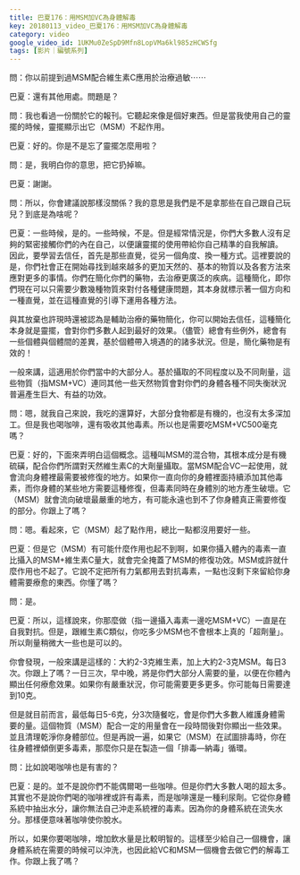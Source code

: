 ```yaml
---
title: 巴夏176：用MSM加VC為身體解毒
key: 20180113_video_巴夏176：用MSM加VC為身體解毒
category: video
google_video_id: 1UKMu0ZeSpD9Mfn8LopVMa6kl985zHCWSfg
tags: [影片｜編號系列]
---
```


問：你以前提到過MSM配合維生素C應用於治療過敏⋯⋯

巴夏：還有其他用處。問題是？

問：我也看過一份關於它的報刊。它聽起來像是個好東西。但是當我使用自己的靈擺的時候，靈擺顯示出它（MSM）不起作用。

巴夏：好的。你是不是忘了靈擺怎麼用啦？

問：是，我明白你的意思，把它扔掉嘛。

巴夏：謝謝。

問：所以，你會建議說那樣沒關係？我的意思是我們是不是拿那些在自己跟自己玩兒？到底是為啥呢？

巴夏：一些時候，是的。一些時候，不是。但是經常情況是，你們大多數人沒有足夠的緊密接觸你們的內在自己，以便讓靈擺的使用帶給你自己精準的自我解讀。
因此，要學習去信任，首先是那些直覺，從另一個角度、換一種方式。這裡要說的是，你們社會正在開始尋找到越來越多的更加天然的、基本的物質以及各套方法來應對更多的事情。你們在簡化你們的藥物，去治療更廣泛的疾病。這種簡化，即你們現在可以只需要少數幾種物質來對付各種健康問題，其本身就標示著一個方向和一種直覺，並在這種直覺的引導下運用各種方法。

與其放棄也許現時還被認為是輔助治療的藥物簡化，你可以開始去信任，這種簡化本身就是靈擺，會對你們多數人起到最好的效果。（儘管）總會有些例外，總會有一些個體與個體間的差異，基於個體帶入境遇的的諸多狀況。但是，簡化藥物是有效的！

一般來講，這適用於你們當中的大部分人。基於攝取的不同程度以及不同劑量，這些物質（指MSM+VC）連同其他一些天然物質會對你們的身體各種不同失衡狀況普遍產生巨大、有益的功效。

問：嗯，就我自己來說，我吃的還算好，大部分食物都是有機的，也沒有太多深加工。但是我也喝咖啡，還有吸收其他毒素。所以也是需要吃MSM+VC500毫克嗎？

巴夏：好的，下面來弄明白這個概念。這種叫MSM的混合物，其根本成分是有機硫磺，配合你們所謂對天然維生素C的大劑量攝取。當MSM配合VC一起使用，就會流向身體裡最需要被修復的地方。如果你一直向你的身體裡面持續添加其他毒素，而你身體的某些地方需要這種修復，但毒素同時在身體別的地方產生破壞。它（MSM）就會流向破壞最嚴重的地方，有可能永遠也到不了你身體真正需要修復的部分。你跟上了嗎？

問：嗯。看起來，它（MSM）起了點作用，總比一點都沒用要好一些。

巴夏：但是它（MSM）有可能什麼作用也起不到啊，如果你攝入體內的毒素一直比攝入的MSM+維生素C量大，就會完全掩蓋了MSM的修復功效。MSM或許就什麼作用也不起了。它說不定把所有力氣都用去對抗毒素，一點也沒剩下來留給你身體需要療愈的東西。你懂了嗎？

問：是。

巴夏：所以，這樣說來，你那麼做（指一邊攝入毒素一邊吃MSM+VC）一直是在自我對抗。但是，跟維生素C類似，你吃多少MSM也不會根本上真的「超劑量」。所以劑量稍微大一些也是可以的。

你會發現，一般來講是這樣的：大約2-3克維生素，加上大約2-3克MSM。每日3次。你跟上了嗎？一日三次，早中晚，將是你們大部分人需要的量，以便在你體內顯出任何療愈效果。如果你有嚴重狀況，你可能需要更多更多。你可能每日需要達到10克。

但是就目前而言，最低每日5-6克，分3次隨餐吃，會是你們大多數人維護身體需要的量。這個物質（MSM）配合一定的用量會在一段時間後對你顯出一些效果。並且清理乾淨你身體部位。但是再說一遍，如果它（MSM）在試圖排毒時，你在往身體裡傾倒更多毒素，那麼你只是在製造一個「排毒—納毒」循環。

問：比如說喝咖啡也是有害的？

巴夏：是的。並不是說你們不能偶爾喝一些咖啡。但是你們大多數人喝的超太多。其實也不是說你們喝的咖啡裡或許有毒素，而是咖啡還是一種利尿劑。它從你身體系統中抽出水分，讓你無法自己沖走系統裡的毒素。因為你的身體系統在流失水分。那樣便意味著咖啡使你脫水。

所以，如果你要喝咖啡，增加飲水量是比較明智的。這樣至少給自己一個機會，讓身體系統在需要的時候可以沖洗，也因此給VC和MSM一個機會去做它們的解毒工作。你跟上我了嗎？
